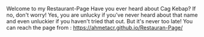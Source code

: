 Welcome to my Restaurant-Page
Have you ever heard about Cag Kebap? 
If no, don't worry! Yes, you are unlucky if you've never heard about that name and even unluckier if you haven't tried that out. But it's never too late! 
You can reach the page from :  https://ahmetacr.github.io/Restauran-Page/
